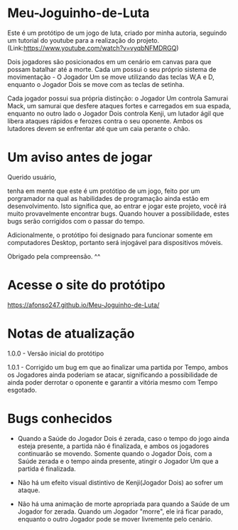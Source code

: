 # Meu-Joguinho-de-Luta
Este é um protótipo de um jogo de luta, criado por minha autoria, seguindo um tutorial do youtube para a realização do projeto. (Link:https://www.youtube.com/watch?v=vyqbNFMDRGQ)

Dois jogadores são posicionados em um cenário em canvas para que possam batalhar até a morte. Cada um possui o seu próprio sistema de movimentação - O Jogador Um se move utilizando das teclas W,A e D, enquanto o Jogador Dois se move com as teclas de setinha. 

Cada jogador possui sua própria distinção: o Jogador Um controla Samurai Mack, um samurai que desfere ataques fortes e carregados em sua espada, enquanto no outro lado o Jogador Dois controla Kenji, um lutador ágil que libera ataques rápidos e ferozes contra o seu oponente. Ambos os lutadores devem se enfrentar até que um caia perante o chão.

# Um aviso antes de jogar

Querido usuário,

tenha em mente que este é um protótipo de um jogo, feito por um porgramador na qual as habilidades de programação ainda estão em desenvolvimento. Isto significa que, ao entrar e jogar este projeto, você irá muito provavelmente encontrar bugs. Quando houver a possibilidade, estes bugs serão corrigidos com o passar do tempo.

Adicionalmente, o protótipo foi designado para funcionar somente em computadores Desktop, portanto será injogável para dispositivos móveis.

Obrigado pela compreensão. ^^

# Acesse o site do protótipo

https://afonso247.github.io/Meu-Joguinho-de-Luta/

# Notas de atualização

1.0.0 - Versão inicial do protótipo

1.0.1 - Corrigido um bug em que ao finalizar uma partida por Tempo, ambos os Jogadores ainda poderiam se atacar, significando a possibilidade de ainda poder derrotar o oponente e garantir a vitória mesmo com Tempo esgotado.

# Bugs conhecidos

- Quando a Saúde do Jogador Dois é zerada, caso o tempo do jogo ainda esteja presente, a partida não é finalizada, e ambos os jogadores continuarão se movendo. Somente quando o Jogador Dois, com a Saúde zerada e o tempo ainda presente, atingir o Jogador Um que a partida é finalizada.

- Não há um efeito visual distintivo de Kenji(Jogador Dois) ao sofrer um ataque.

- Não há uma animação de morte apropriada para quando a Saúde de um Jogador for zerada. Quando um Jogador "morre", ele irá ficar parado, enquanto o outro Jogador pode se mover livremente pelo cenário.
